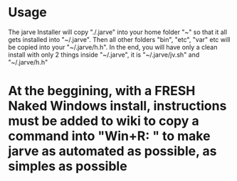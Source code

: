 # Usage
The jarve Installer will copy "./.jarve" into your home folder "~" so that it all gets installed into "~/.jarve". Then all other folders "bin", "etc", "var" etc will be copied into your "~/.jarve/h.h". In the end, you will have only a clean install with only 2 things inside "~/.jarve", it is "~/.jarve/jv.sh" and "~/.jarve/h.h"

# At the beggining, with a FRESH Naked Windows install, instructions must be added to wiki to copy a command into "Win+R: <command>" to make jarve as automated as possible, as simples as possible
